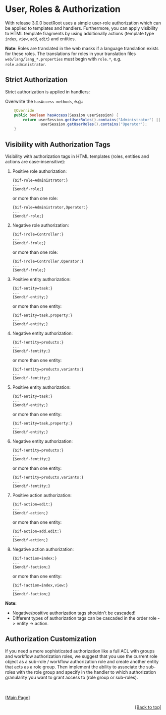 # User, Roles &amp; Authorization
<div id="top"></div>

With release 3.0.0 beetRoot uses a simple user-role authorization which can be applied to templates and handlers. Furthermore, you can apply visibility to HTML template fragments
by using additionally actions (template type `index`, `view`, `add`, `edit`) and entities.

**Note**: Roles are translated in the web masks if a language translation exists for these roles. The translations for roles in your translation files `web/lang/lang_*.properties` must begin  with `role.*`, e.g. `role.administrator`.


## Strict Authorization

Strict authorization is applied in handlers:

Overwrite the ```hasAccess-methods```, e.g.: 

```Java
	@Override
	public boolean hasAccess(Session userSession) {
		return userSession.getUserRoles().contains("Administrator") ||
				userSession.getUserRoles().contains("Operator");
	}
```

## Visibility with Authorization Tags

Visibility with authorization tags in HTML templates (roles, entities and actions are case-insensitive):

1. Positive role authorization:

	```
	{$if-role=Administrator:}
	...
	{$endif-role;}
	```

	or more than one role:
	
	```
	{$if-role=Administrator,Operator:}
	...
	{$endif-role;}
	```
	
2. Negative role authorization:

	```
	{$if-!role=Controller:}
	...
	{$endif-!role;}
	```

	or more than one role:
	
	```
	{$if-!role=Controller,Operator:}
	...
	{$endif-!role;}
	```

3. Positive entity authorization:

	```
	{$if-entity=task:}
	...
	{$endif-entity;}
	```

	or more than one entity:
	
	```
	{$if-entity=task,property:}
	...
	{$endif-entity;}
	```

4. Negative entity authorization:

	```
	{$if-!entity=products:}
	...
	{$endif-!entity;}
	```

	or more than one entity:
	
	```
	{$if-!entity=products,variants:}
	...
	{$endif-!entity;}
	```

5. Positive entity authorization:

	```
	{$if-entity=task:}
	...
	{$endif-entity;}
	```

	or more than one entity:
	
	```
	{$if-entity=task,property:}
	...
	{$endif-entity;}
	```

6. Negative entity authorization:

	```
	{$if-!entity=products:}
	...
	{$endif-!entity;}
	```

	or more than one entity:
	
	```
	{$if-!entity=products,variants:}
	...
	{$endif-!entity;}
	```

7. Positive action authorization:

	```
	{$if-action=edit:}
	...
	{$endif-action;}
	```

	or more than one entity:
	
	```
	{$if-action=add,edit:}
	...
	{$endif-action;}
	```

8. Negative action authorization:

	```
	{$if-!action=index:}
	...
	{$endif-!action;}
	```

	or more than one entity:
	
	```
	{$if-!action=index,view:}
	...
	{$endif-!action;}
	```

**Note**:

- Negative/positive authorization tags shouldn't be cascaded!
- Different types of authorization tags can be cascaded in the order role -> entity -> action. 

## Authorization Customization

If you need a more sophisticated authorization like a full ACL with groups and workflow authorization roles, we suggest that you use the current role object as a sub-role / workflow authorization role and create another entity that acts as a role group. Then implement the ability to associate the sub-roles with the role group and specify in the handler to 
which authorization granularity you want to grant access to (role group or sub-roles).


<br>
<br>
<a href="../README.md">[Main Page]</a>

<p align="right"><a href="#top">[Back to top]</a></p>
